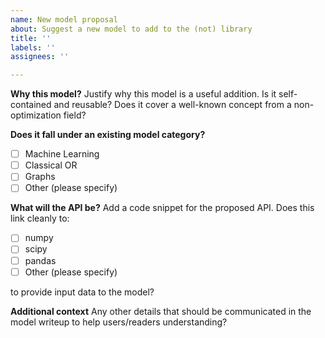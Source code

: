 ```yaml
---
name: New model proposal
about: Suggest a new model to add to the (not) library
title: ''
labels: ''
assignees: ''

---
```


**Why this model?**
Justify why this model is a useful addition. Is it self-contained and reusable? Does it cover a well-known concept from a non-optimization field?

**Does it fall under an existing model category?**

- [ ] Machine Learning
- [ ] Classical OR
- [ ] Graphs
- [ ] Other (please specify)

**What will the API be?**
Add a code snippet for the proposed API. Does this link cleanly to:

- [ ] numpy
- [ ] scipy
- [ ] pandas
- [ ] Other (please specify)

to provide input data to the model?

**Additional context**
Any other details that should be communicated in the model writeup to help users/readers understanding?
